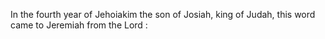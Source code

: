 In the fourth year of Jehoiakim the son of Josiah, king of Judah, this word came to Jeremiah from the Lord :
